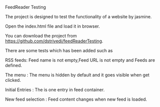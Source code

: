 FeedReader Testing

The project is designed to test the functionality of a website by jasmine.

Open the index.html file and load it in browser.

You can download the project from https://github.com/dstrivedi/feedReaderTesting.

There are some tests which has been added such as 

RSS feeds: Feed name is not empty,Feed URL is not empty and Feeds are defined.

The menu : The menu is hidden by default and it goes visible when get clicked.

Initial Entries : The is one entry in feed container.

New feed selection : Feed content changes when new feed is loaded.
